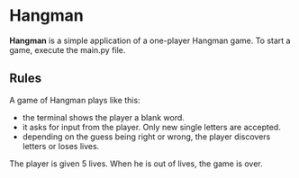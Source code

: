 # Hangman
**Hangman** is a simple application of a one-player Hangman game.
To start a game, execute the main.py file.

## Rules
A game of Hangman plays like this:
  - the terminal shows the player a blank word.
  - it asks for input from the player. Only new single letters are accepted.
  - depending on the guess being right or wrong, the player discovers letters or loses lives.

The player is given 5 lives. When he is out of lives, the game is over.

  
  
